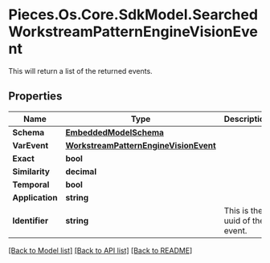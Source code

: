 # Pieces.Os.Core.SdkModel.SearchedWorkstreamPatternEngineVisionEvent
This will return a list of the returned events.

## Properties

Name | Type | Description | Notes
------------ | ------------- | ------------- | -------------
**Schema** | [**EmbeddedModelSchema**](EmbeddedModelSchema.md) |  | [optional] 
**VarEvent** | [**WorkstreamPatternEngineVisionEvent**](WorkstreamPatternEngineVisionEvent.md) |  | [optional] 
**Exact** | **bool** |  | [optional] 
**Similarity** | **decimal** |  | [optional] 
**Temporal** | **bool** |  | [optional] 
**Application** | **string** |  | [optional] 
**Identifier** | **string** | This is the uuid of the event. | 

[[Back to Model list]](../README.md#documentation-for-models) [[Back to API list]](../README.md#documentation-for-api-endpoints) [[Back to README]](../README.md)

